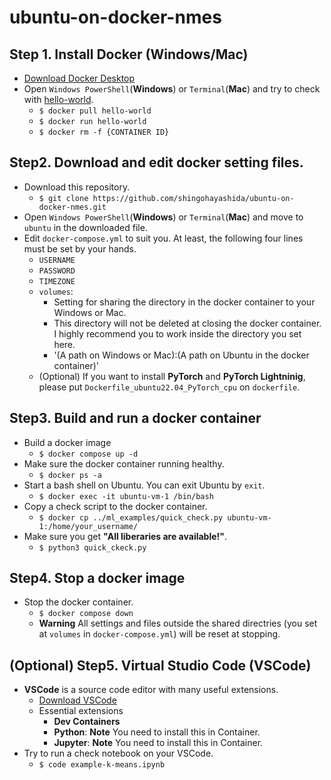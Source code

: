 # ubuntu-on-docker-nmes

## Step 1. Install Docker (Windows/Mac)
 * [Download Docker Desktop](https://www.docker.com/)
 * Open `Windows PowerShell`(**Windows**) or `Terminal`(**Mac**) and try to check with [hello-world](https://hub.docker.com/_/hello-world).
   * `$ docker pull hello-world`
   * `$ docker run hello-world`
   * `$ docker rm -f {CONTAINER ID}`

## Step2. Download and edit docker setting files.
 * Download this repository.
   * `$ git clone https://github.com/shingohayashida/ubuntu-on-docker-nmes.git`
 * Open `Windows PowerShell`(**Windows**) or `Terminal`(**Mac**) and move to `ubuntu` in the downloaded file.
 * Edit `docker-compose.yml` to suit you. At least, the following four lines must be set by your hands.
   * `USERNAME`
   * `PASSWORD`
   * `TIMEZONE`
   * `volumes`:
     * Setting for sharing the directory in the docker container to your Windows or Mac.
     * This directory will not be deleted at closing the docker container. I highly recommend you to work inside the directory you set here.
     * '(A path on Windows or Mac):(A path on Ubuntu in the docker container)' 
   * (Optional) If you want to install **PyTorch** and **PyTorch Lightninig**, please put `Dockerfile_ubuntu22.04_PyTorch_cpu` on `dockerfile`.

## Step3. Build and run a docker container
 * Build a docker image
   * `$ docker compose up -d`
 * Make sure the docker container running healthy.
   * `$ docker ps -a`
 * Start a bash shell on Ubuntu. You can exit Ubuntu by `exit`.
   * `$ docker exec -it ubuntu-vm-1 /bin/bash`
 * Copy a check script to the docker container.
   * `$ docker cp ../ml_examples/quick_check.py ubuntu-vm-1:/home/your_username/`
 * Make sure you get **"All liberaries are available!"**.
   * `$ python3 quick_ckeck.py`

## Step4. Stop a docker image
 * Stop the docker container.
   * `$ docker compose down`
   * **Warning** All settings and files outside the shared directries (you set at `volumes` in `docker-compose.yml`) will be reset at stopping. 

## (Optional) Step5. Virtual Studio Code (VSCode)
  * **VSCode** is a source code editor with many useful extensions.
    * [Download VSCode](https://code.visualstudio.com/)
    * Essential extensions
      * **Dev Containers**
      * **Python**: **Note** You need to install this in Container.
      * **Jupyter**: **Note** You need to install this in Container.
   * Try to run a check notebook on your VSCode.
     * `$ code example-k-means.ipynb`
